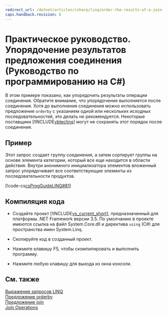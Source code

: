 ```yaml
---
redirect_url: /dotnet/articles/csharp/linq/order-the-results-of-a-join-clause
caps.handback.revision: 6
---
```

# Практическое руководство. Упорядочение результатов предложения соединения (Руководство по программированию на C#)
В этом примере показано, как упорядочить результаты операции соединения.  Обратите внимание, что упорядочение выполняется после соединения.  Хотя до выполнения соединения можно использовать предложение `orderby` с указанием одной или нескольких исходных последовательностей, это делать не рекомендуется.  Некоторые поставщики [!INCLUDE[vbteclinq](../../../csharp/includes/vbteclinq-md.md)] могут не сохранять этот порядок после соединения.  
  
## Пример  
 Этот запрос создает группу соединения, а затем сортирует группы на основе элемента категории, который все еще находится в области действия.  Внутри анонимного инициализатора элементов вложенный запрос упорядочивает все соответствующие элементы из последовательности продуктов.  
  
 [!code-cs[csProgGuideLINQ#81](../../../csharp/programming-guide/arrays/codesnippet/CSharp/how-to-order-the-results-of-a-join-clause_1.cs)]  
  
## Компиляция кода  
  
-   Создайте проект [!INCLUDE[vs_current_short](../../../csharp/programming-guide/classes-and-structs/includes/vs-current-short-md.md)], предназначенный для платформы .NET Framework версии 3.5.  По умолчанию в проекте имеются ссылка на файл System.Core.dll и директива `using` \(C\#\) для пространства имен System.Linq.  
  
-   Скопируйте код в созданный проект.  
  
-   Нажмите клавишу F5, чтобы скомпилировать и выполнить программу.  
  
-   Нажмите любую клавишу для выхода из окна консоли.  
  
## См. также  
 [Выражения запросов LINQ](../../../csharp/programming-guide/linq-query-expressions/index.md)   
 [Предложение orderby](../../../csharp/language-reference/keywords/orderby-clause.md)   
 [Предложение join](../../../csharp/language-reference/keywords/join-clause.md)   
 [Join Operations](../../../visual-basic/programming-guide/concepts/linq/join-operations.md)